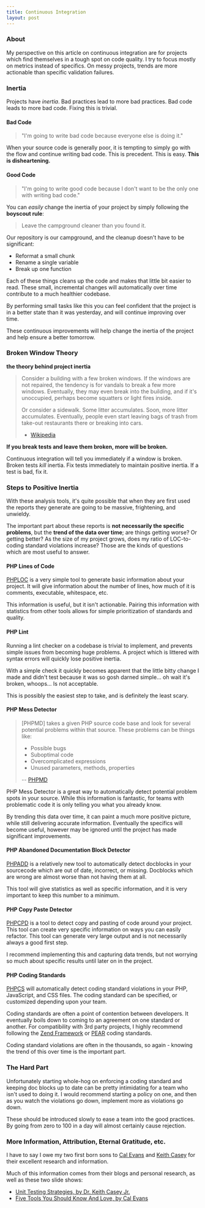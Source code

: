 ```yaml
---
title: Continuous Integration
layout: post
---
```


### About
My perspective on this article on continuous integration are for projects which find themselves in a tough spot on code quality. I try to focus mostly on metrics instead of specifics. On messy projects, trends are more actionable than specific validation failures.

### Inertia
Projects have _inertia_. Bad practices lead to more bad practices. Bad code leads to more bad code. Fixing this is trivial.

#### Bad Code
> "I'm going to write bad code because everyone else is doing it."

When your source code is generally poor, it is tempting to simply go with the flow and continue writing bad code. This is precedent. This is easy. __This is disheartening.__

#### Good Code
> "I'm going to write good code because I don't want to be the only one with writing bad code."

You can _easily_ change the inertia of your project by simply following the __boyscout rule__:
> Leave the campground cleaner than you found it.

Our repository is our campground, and the cleanup doesn't have to be significant:

* Reformat a small chunk
* Rename a single variable
* Break up one function

Each of these things cleans up the code and makes that little bit easier to read. These small, incremental changes will automatically over time contribute to a much healthier codebase.

By performing small tasks like this you can feel confident that the project is in a better state than it was yesterday, and will continue improving over time.

These continuous improvements will help change the inertia of the project and help ensure a better tomorrow.

### Broken Window Theory
__the theory behind project inertia__
> Consider a building with a few broken windows. If the windows are not repaired, the tendency is for vandals to break a few more windows. Eventually, they may even break into the building, and if it's unoccupied, perhaps become squatters or light fires inside.
>
> Or consider a sidewalk. Some litter accumulates. Soon, more litter accumulates. Eventually, people even start leaving bags of trash from take-out restaurants there or breaking into cars.
> - [Wikipedia](http://en.wikipedia.org/wiki/Broken_window_theory)

__If you break tests and leave them broken, more will be broken.__

Continuous integration will tell you immediately if a window is broken. Broken tests _kill_ inertia. Fix tests immediately to maintain positive inertia. If a test is bad, fix it.

### Steps to Positive Inertia
With these analysis tools, it's quite possible that when they are first used the reports they generate are going to be massive, frightening, and unwieldy.

The important part about these reports is __not necessarily the specific problems__, but the __trend of the data over time__; are things getting worse? Or getting better? As the size of my project grows, does my ratio of LOC-to-coding standard violations increase? Those are the kinds of questions which are most useful to answer.

#### PHP Lines of Code
[PHPLOC](https://github.com/sebastianbergmann/phploc) is a very simple tool to generate basic information about your project. It will give information about the number of lines, how much of it is comments, executable, whitespace, etc.

This information is useful, but it isn't actionable. Pairing this information with statistics from other tools allows for simple prioritization of standards and quality.

#### PHP Lint
Running a lint checker on a codebase is trivial to implement, and prevents simple issues from becoming huge problems. A project which is littered with syntax errors will quickly lose positive inertia.

With a simple check it quickly becomes apparent that the little bitty change I made and didn't test because it was so gosh darned simple... oh wait it's broken, whoops... Is not acceptable.

This is possibly the easiest step to take, and is definitely the least scary.

#### PHP Mess Detector
>  \[PHPMD\] takes a given PHP source code base and look for several potential problems within that source. These problems can be things like:
> - Possible bugs
> - Suboptimal code
> - Overcomplicated expressions
> - Unused parameters, methods, properties
>
> -- [PHPMD](http://phpmd.org)

PHP Mess Detector is a great way to automatically detect potential problem spots in your source. While this information is fantastic, for teams with problematic code it is only telling you what you already know.

By trending this data over time, it can paint a much more positive picture, while still delivering accurate information. Eventually the specifics will become useful, however may be ignored until the project has made significant improvements.

#### PHP Abandoned Documentation Block Detector
[PHPADD](https://github.com/fmntf/phpadd) is a relatively new tool to automatically detect docblocks in your sourcecode which are out of date, incorrect, or missing. Docblocks which are wrong are almost worse than not having them at all.

This tool will give statistics as well as specific information, and it is very important to keep this number to a minimum.

#### PHP Copy Paste Detector
[PHPCPD](https://github.com/sebastianbergmann/phpcpd) is a tool to detect copy and pasting of code around your project. This tool can create very specific information on ways you can easily refactor. This tool can generate very large output and is not necessarily always a good first step.

I recommend implementing this and capturing data trends, but not worrying so much about specific results until later on in the project.

#### PHP Coding Standards
[PHPCS](http://pear.php.net/package/PHP_CodeSniffer) will automatically detect coding standard violations in your PHP, JavaScript, and CSS files. The coding standard can be specified, or customized depending upon your team.

Coding standards are often a point of contention between developers. It eventually boils down to coming to an agreement on one standard or another. For compatibility with 3rd party projects, I highly recommend following the [Zend Framework](http://framework.zend.com/manual/en/coding-standard.html) or [PEAR](http://pear.php.net/manual/en/standards.php) coding standards.

Coding standard violations are often in the thousands, so again - knowing the trend of this over time is the important part.

### The Hard Part
Unfortunately starting whole-hog on enforcing a coding standard and keeping doc blocks up to date can be pretty intimidating for a team who isn't used to doing it. I would recommend starting a policy on one, and then as you watch the violations go down, implement more as violations go down.

These should be introduced slowly to ease a team into the good practices. By going from zero to 100 in a day will almost certainly cause rejection.

### More Information, Attribution, Eternal Gratitude, etc.
I have to say I owe my two first born sons to [Cal Evans](http://blog.calevans.com/) and [Keith Casey](http://caseysoftware.com/) for their excellent research and information.

Much of this information comes from their blogs and personal research, as well as these two slide shows:

- [Unit Testing Strategies, by Dr. Keith Casey Jr.](http://www.phparch.com/wp-content/uploads/2010/11/CWX_UnitTesting.pdf)
- [Five Tools You Should Know And Love, by Cal Evans](http://bit.ly/f0pmDH)
